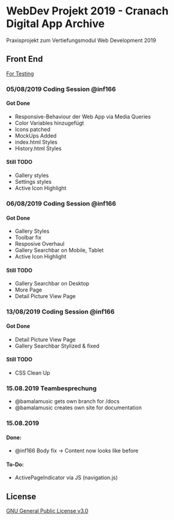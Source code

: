 # WebDev Projekt 2019 - Cranach Digital App Archive
Praxisprojekt zum Vertiefungsmodul Web Development 2019

## Front End 
[For Testing](http://maispace.de/test)

### 05/08/2019 Coding Session @inf166
#### Got Done
* Responsive-Behaviour der Web App via Media Queries
* Color Variables hinzugefügt
* Icons patched
* MockUps Added
* index.html Styles
* History.html Styles
#### Still TODO
* Gallery styles
* Settings styles
* Active Icon Highlight

### 06/08/2019 Coding Session @inf166
#### Got Done
* Gallery Styles
* Toolbar fix
* Resposive Overhaul
* Gallery Searchbar on Mobile, Tablet
* Active Icon Highlight
#### Still TODO
* Gallery Searchbar on Desktop
* More Page
* Detail Picture View Page
  
### 13/08/2019 Coding Session @inf166
#### Got Done
* Detail Picture View Page
* Gallery Searchbar Stylized & fixed
#### Still TODO
* CSS Clean Up

### 15.08.2019 Teambesprechung
- @bamalamusic gets own branch for /docs
- @bamalamusic creates own site for documentation

### 15.08.2019 
#### Done:
- @inf166 Body fix -> Content now looks like before
#### To-Do:
- ActivePageIndicator via JS (navigation.js)

## License
[GNU General Public License v3.0](https://github.com/Inf166/WDSS19-Praxisarbeit/blob/master/LICENSE)